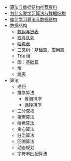 
- [算法与数据结构推荐资料](./算法与数据结构推荐资料.md)
- [为什么要学习算法与数据结构](./1.%20为什么要学习算法与数据结构.md)
- [如何学习算法与数据结构](./2.%20如何学习算法与数据结构.md)
- 数据结构
  - [数组与链表](./3.%20数组与链表.md)
  - [栈与队列](./4.%20栈与队列.md)
  - [哈希表](./5.%20哈希表.md)
  - 二叉树：[基础篇](./6.%20二叉树基础篇.md)、[应用篇](./7.%20二叉树应用篇.md)
  - Trie 树
  - 图：[基础篇](./8.%20图%20基础篇.md)
  - 堆
  - 跳表
- 算法
  - 递归
  - 排序算法
    - 冒泡排序
    - 选择排序
  - 二分查找
  - 搜索算法
  - 哈希算法
  - 贪心算法
  - 分治算法
  - 回溯算法
  - 动态规划
  - 字符串匹配算法
